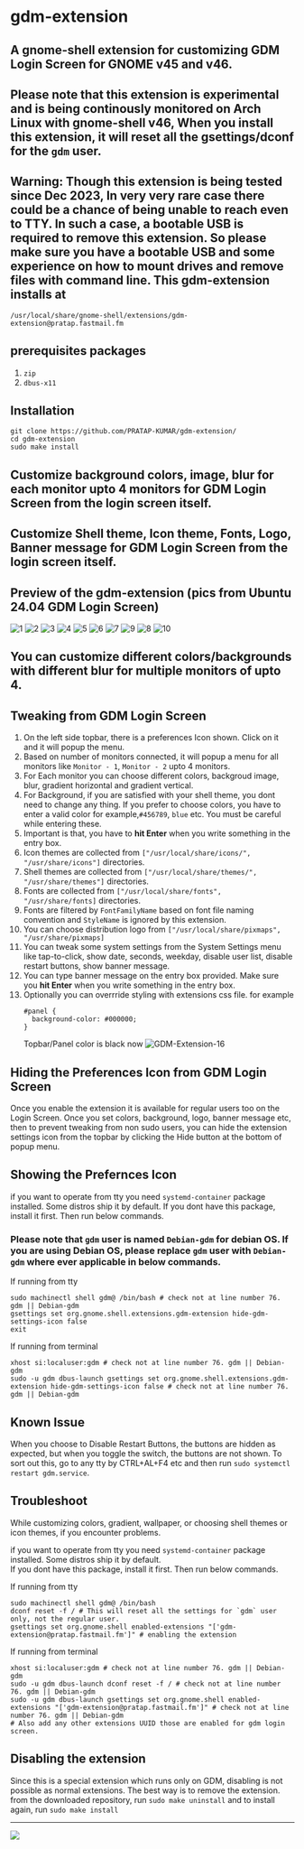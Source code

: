﻿# gdm-extension
## A gnome-shell extension for customizing GDM Login Screen for GNOME v45 and v46.

## Please note that this extension is experimental and is being continously monitored on Arch Linux with gnome-shell v46, When you install this extension, it will reset all the gsettings/dconf for the  **`gdm`**  user.

## Warning: Though this extension is being tested since Dec 2023, In very very rare case there could be a chance of being unable to reach even to TTY. In such a case, a bootable USB is required to remove this extension. So please make sure you have a bootable USB and some experience on how to mount drives and remove files with command line. This gdm-extension installs at 

```
/usr/local/share/gnome-shell/extensions/gdm-extension@pratap.fastmail.fm
```

## prerequisites packages
1. `zip`
2. `dbus-x11`

## Installation
```
git clone https://github.com/PRATAP-KUMAR/gdm-extension/
cd gdm-extension
sudo make install
```

## Customize background colors, image, blur for each monitor upto 4 monitors for GDM Login Screen from the login screen itself.
## Customize Shell theme, Icon theme, Fonts, Logo, Banner message for GDM Login Screen from the login screen itself.

## Preview of the gdm-extension (pics from Ubuntu 24.04 GDM Login Screen)

![1](https://github.com/user-attachments/assets/b96664f1-582c-4b67-b7b0-1f4f80459e14)
![2](https://github.com/user-attachments/assets/d797c2fc-5aec-4f49-9798-2b4cc586ee23)
![3](https://github.com/user-attachments/assets/0591b2ea-08f5-4249-b5e4-51ba18aba3ac)
![4](https://github.com/user-attachments/assets/29b205c6-c774-43f2-9772-27a86b729073)
![5](https://github.com/user-attachments/assets/7463e143-b1d0-441b-a11f-e5c225f30e6b)
![6](https://github.com/user-attachments/assets/24ba45f8-38c7-4e60-a422-30494ab9fa00)
![7](https://github.com/user-attachments/assets/04412af0-b5af-4f53-8a2c-0821d6fd9621)
![9](https://github.com/user-attachments/assets/a8d2f693-fe68-486e-b017-1588de538d7f)
![8](https://github.com/user-attachments/assets/51aeaa67-f0f3-4b1b-8d48-d007c1385241)
![10](https://github.com/user-attachments/assets/4fe29c40-b65f-43ec-a367-74cf3497030f)


## You can customize different colors/backgrounds with different blur for multiple monitors of upto 4.

## Tweaking from GDM Login Screen
1. On the left side topbar, there is a preferences Icon shown. Click on it and it will popup the menu.
2. Based on number of monitors connected, it will popup a menu for all monitors like `Monitor - 1`, `Monitor - 2` upto 4 monitors.
3. For Each monitor you can choose different colors, backgroud image, blur, gradient horizontal and gradient vertical.
4. For Background, if you are satisfied with your shell theme, you dont need to change any thing. If you prefer to choose
   colors, you have to enter a valid color for example,`#456789`, `blue` etc. You must be careful
   while entering these.
5. Important is that, you have to **hit Enter** when you write something in the entry box.
6. Icon themes are collected from `["/usr/local/share/icons/", "/usr/share/icons"]` directories.
7. Shell themes are collected from `["/usr/local/share/themes/", "/usr/share/themes"]` directories.
8. Fonts are collected from `["/usr/local/share/fonts", "/usr/share/fonts]` directories.
9. Fonts are filtered by `FontFamilyName` based on font file naming convention and `StyleName` is ignored by this extension.
10. You can choose distribution logo from `["/usr/local/share/pixmaps", "/usr/share/pixmaps]`
11. You can tweak some system settings from the System Settings menu like tap-to-click, show date, seconds, weekday,
   disable user list, disable restart buttons, show banner message.
12. You can type banner message on the entry box provided. Make sure you **hit Enter** when you write something in the entry box.
13. Optionally you can overrride styling with extensions css file. for example
    ```
    #panel {
      background-color: #000000;
    }
    ```
    Topbar/Panel color is black now
    ![GDM-Extension-16](https://github.com/PRATAP-KUMAR/gdm-extension/assets/40719899/fa87d7ef-bb1a-47f1-a903-0e3f62aa1dcf)

## Hiding the Preferences Icon from GDM Login Screen
Once you enable the extension it is available for regular users too on the Login Screen.
Once you set colors, background, logo, banner message etc, then to prevent tweaking from non sudo users,
you can hide the extension settings icon from the topbar by clicking the Hide button at the bottom of popup menu.

## Showing the Prefernces Icon
if you want to operate from tty you need `systemd-container` package installed. Some distros ship it by default.
If you dont have this package, install it first. Then run below commands.

### Please note that `gdm` user is named `Debian-gdm` for debian OS. If you are using Debian OS, please replace `gdm` user with `Debian-gdm` where ever applicable in below commands.

If running from tty
```
sudo machinectl shell gdm@ /bin/bash # check not at line number 76. gdm || Debian-gdm
gsettings set org.gnome.shell.extensions.gdm-extension hide-gdm-settings-icon false
exit
```

If running from terminal
```
xhost si:localuser:gdm # check not at line number 76. gdm || Debian-gdm
sudo -u gdm dbus-launch gsettings set org.gnome.shell.extensions.gdm-extension hide-gdm-settings-icon false # check not at line number 76. gdm || Debian-gdm
```

## Known Issue
When you choose to Disable Restart Buttons, the buttons are hidden as expected, but when you toggle the switch, the buttons
are not shown. To sort out this, go to any tty by CTRL+AL+F4 etc and then run
`sudo systemctl restart gdm.service`.

## Troubleshoot
While customizing colors, gradient, wallpaper, or choosing shell themes or icon themes, if you encounter problems.  

if you want to operate from tty you need `systemd-container` package installed. Some distros ship it by default.  
If you dont have this package, install it first. Then run below commands.

If running from tty
```
sudo machinectl shell gdm@ /bin/bash
dconf reset -f / # This will reset all the settings for `gdm` user only, not the regular user.
gsettings set org.gnome.shell enabled-extensions "['gdm-extension@pratap.fastmail.fm']" # enabling the extension
```
      
If running from terminal
```
xhost si:localuser:gdm # check not at line number 76. gdm || Debian-gdm
sudo -u gdm dbus-launch dconf reset -f / # check not at line number 76. gdm || Debian-gdm
sudo -u gdm dbus-launch gsettings set org.gnome.shell enabled-extensions "['gdm-extension@pratap.fastmail.fm']" # check not at line number 76. gdm || Debian-gdm
# Also add any other extensions UUID those are enabled for gdm login screen.
```

## Disabling the extension
Since this is a special extension which runs only on GDM, disabling is not possible as normal extensions.
The best way is to remove the extension. from the downloaded repository, run
`sudo make uninstall` and to install again, run `sudo make install`

<hr/>

<a href="https://www.buymeacoffee.com/pratappanabaka"><img src="https://img.buymeacoffee.com/button-api/?text=Buy me a coffee&emoji=☕&slug=pratappanabaka&button_colour=FFDD00&font_colour=000000&font_family=Poppins&outline_colour=000000&coffee_colour=ffffff" /></a>
